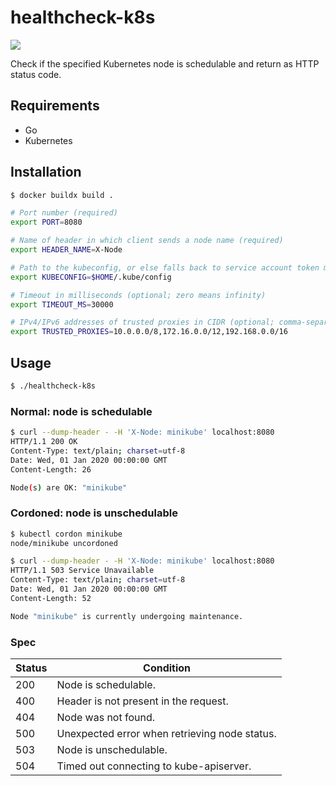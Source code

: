 healthcheck-k8s
===============

[![][workflow-badge]][workflow-link]

Check if the specified Kubernetes node is schedulable and return as HTTP status
code.

## Requirements

- Go
- Kubernetes

## Installation

```sh
$ docker buildx build .
```

```sh
# Port number (required)
export PORT=8080

# Name of header in which client sends a node name (required)
export HEADER_NAME=X-Node

# Path to the kubeconfig, or else falls back to service account token mounted inside the Pod (optional)
export KUBECONFIG=$HOME/.kube/config

# Timeout in milliseconds (optional; zero means infinity)
export TIMEOUT_MS=30000

# IPv4/IPv6 addresses of trusted proxies in CIDR (optional; comma-separated)
export TRUSTED_PROXIES=10.0.0.0/8,172.16.0.0/12,192.168.0.0/16
```

## Usage

```sh
$ ./healthcheck-k8s
```

### Normal: node is schedulable

```sh
$ curl --dump-header - -H 'X-Node: minikube' localhost:8080
HTTP/1.1 200 OK
Content-Type: text/plain; charset=utf-8
Date: Wed, 01 Jan 2020 00:00:00 GMT
Content-Length: 26

Node(s) are OK: "minikube"
```

### Cordoned: node is unschedulable

```sh
$ kubectl cordon minikube
node/minikube uncordoned

$ curl --dump-header - -H 'X-Node: minikube' localhost:8080
HTTP/1.1 503 Service Unavailable
Content-Type: text/plain; charset=utf-8
Date: Wed, 01 Jan 2020 00:00:00 GMT
Content-Length: 52

Node "minikube" is currently undergoing maintenance.
```

### Spec

| Status | Condition                                     |
|--------|-----------------------------------------------|
| 200    | Node is schedulable.                          |
| 400    | Header is not present in the request.         |
| 404    | Node was not found.                           |
| 500    | Unexpected error when retrieving node status. |
| 503    | Node is unschedulable.                        |
| 504    | Timed out connecting to kube-apiserver.       |

[workflow-link]:    https://github.com/chitoku-k/healthcheck-k8s/actions?query=branch:master
[workflow-badge]:   https://img.shields.io/github/actions/workflow/status/chitoku-k/healthcheck-k8s/ci.yml?branch=master&style=flat-square
